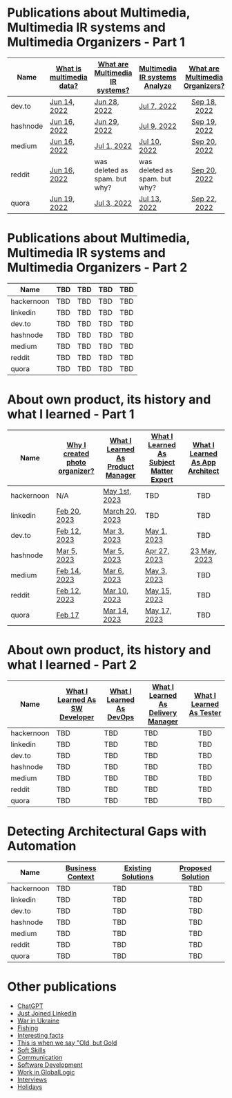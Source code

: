 # Publications about Multimedia, Multimedia IR systems and Multimedia Organizers - Part 1
|Name       |[What is multimedia data?](./MultimediaData.md)|[What are Multimedia IR systems?](./MultimediaIRSystems.md)|[Multimedia IR systems Analyze](./MultimediaIRSystemsAnalyze.md)|[What are Multimedia Organizers?](./MultimediaOrganizers.md)|
|-----------|-----------------------------------------------|-----------------------------------------------------------|----------------------------------------------------------------|:------------------------------------------------------------:|
|dev.to     |[Jun 14, 2022](https://dev.to/dimanikulin/what-is-multimedia-data-111f)|[Jun 28, 2022](https://dev.to/dimanikulin/what-are-multimedia-ir-systems-5c7nv)|[Jul 7, 2022](https://dev.to/dimanikulin/multimedia-ir-systems-analyze-4e17)|[Sep 18, 2022](https://dev.to/dimanikulin/what-are-the-photo-organizers-1na9)|
|hashnode   |[Jun 16, 2022](https://dimanikulin.hashnode.dev/what-is-multimedia-data)|[Jun 29, 2022](https://dimanikulin.hashnode.dev/what-are-multimedia-ir-systems)|[Jul 9, 2022](https://dimanikulin.hashnode.dev/multimedia-ir-systems-analyze)|[Sep 19, 2022](https://dimanikulin.hashnode.dev/what-are-the-photo-organizers)|
|medium     |[Jun 16, 2022](https://medium.com/@dimanikulin_43511/what-is-multimedia-data-16c2bfdb3829)|[Jul 1, 2022](https://medium.com/@dimanikulin_43511/what-are-multimedia-ir-systems-531366920642)|[Jul 10, 2022](https://medium.com/@dimanikulin_43511/multimedia-ir-systems-analyze-67d40a5537c5)|[Sep 20, 2022](https://medium.com/@dimanikulin_43511/multimedia-organizers-functions-e8def4e7d550)|
|reddit     |[Jun 16, 2022](https://www.reddit.com/r/fva/comments/ve7188/what_is_multimedia_data/)|was deleted as spam. but why?|was deleted as spam. but why?|[Sep 20, 2022](https://www.reddit.com/r/fva/comments/xkum82/what_are_the_multimedia_organizers/)|
|quora      |[Jun 19, 2022](https://www.quora.com/profile/Dima-Nikulin-2/What-is-Multimedia-Data-We-live-in-the-digital-data-era-and-growing-of-the-Internet-gives-us-a-possibility-to-find-th)|[Jul 3, 2022](https://www.quora.com/profile/Dima-Nikulin-2/What-are-Multimedia-IR-Systems-Lets-briefly-overview-the-Multimedia-IR-systems-According-to-the-Wikipedia-https)|[Jul 13, 2022](https://www.quora.com/profile/Dima-Nikulin-2/Multimedia-IR-Systems-analyze-Let-us-compare-several-multimedia-IR-systems-by-covering-requirements-and-needs-we-identi)|[Sep 22, 2022](https://www.quora.com/profile/Dima-Nikulin-2/What-are-the-Multimedia-Organizers-Multimedia-Organizers-functions-They-currently-perform-the-search-in-photo-set)|

# Publications about Multimedia, Multimedia IR systems and Multimedia Organizers - Part 2
|Name       |TBD|TBD|TBD|TBD|
|-----------|---------------------------------------------------------------|----------------------------------------------------------------------|---------------------------------------------------------------------------------|:----------------------------------------------------------------:|
|hackernoon |TBD|TBD|TBD|TBD|
|linkedin   |TBD|TBD|TBD|TBD|
|dev.to     |TBD|TBD|TBD|TBD|
|hashnode   |TBD|TBD|TBD|TBD|
|medium     |TBD|TBD|TBD|TBD|
|reddit     |TBD|TBD|TBD|TBD|
|quora      |TBD|TBD|TBD|TBD| 

# About own product, its history and what I learned - Part 1
|Name       |[Why I created photo organizer?](./WhyCreatedPhotoOrganizer.md)|[What I Learned As Product Manager](./WhatILearnedAsProductManager.md)|[What I Learned As Subject Matter Expert](./WhatILearnedAsSubjectMatterExpert.md)|[What I Learned As App Architect](./WhatILearnedAsAppArchitect.md)|
|-----------|---------------------------------------------------------------|----------------------------------------------------------------------|---------------------------------------------------------------------------------|:----------------------------------------------------------------:|
|hackernoon |N/A|[May 1st, 2023](https://hackernoon.com/why-i-decided-to-create-a-photo-organizer-and-what-i-learned-as-a-result)|TBD|TBD|
|linkedin   |[Feb 20, 2023](https://www.linkedin.com/posts/dimanikulin_productengineering-photos-activity-7034072973523193856-MvF4?utm_source=share&utm_medium=member_desktop)|[March 20, 2023](https://www.linkedin.com/posts/dimanikulin_activity-7043490960445480960-KIPT?utm_source=share&utm_medium=member_desktop)|TBD|TBD|TBD|
|dev.to     |[Feb 12, 2023](https://dev.to/dimanikulin/why-i-decided-to-create-my-photo-organizer-1g7n)|[Mar 3, 2023](https://dev.to/dimanikulin/what-i-learned-as-a-product-manager-while-creating-my-product-3fom)|[May 1, 2023](https://dev.to/dimanikulin/what-i-learned-as-a-subject-matter-expert-while-creating-my-product-a42)|TBD|
|hashnode   |[Mar 5, 2023](https://dimanikulin.hashnode.dev/why-i-decided-to-create-my-photo-organizer)|[Mar 5, 2023](https://dimanikulin.hashnode.dev/what-i-learned-as-a-product-manager-while-creating-my-product)|[Apr 27, 2023](https://dimanikulin.hashnode.dev/what-i-learned-as-a-subject-matter-expert-while-creating-my-product)|[23 May, 2023](https://dimanikulin.hashnode.dev/what-i-learned-as-an-application-architect-while-creating-my-product)|
|medium     |[Feb 14, 2023](https://medium.com/@dimanikulin_43511/why-i-decided-to-create-my-photo-organizer-84ab40565927)|[Mar 6, 2023](https://medium.com/@dimanikulin_43511/what-i-learned-as-a-product-manager-while-creating-my-product-d2cc97b23421)|[May 3, 2023](https://medium.com/@dimanikulin_43511/what-i-learned-as-a-subject-matter-expert-while-creating-my-product-bae1e32db1b4)|TBD|
|reddit     |[Feb 12, 2023](https://www.reddit.com/r/fva/comments/112s9q1/why_i_decided_to_create_my_photo_organizer/)|[Mar 10, 2023](https://www.reddit.com/r/fva/comments/11nnrds/what_i_learned_as_a_product_manager_while/)|[May 15, 2023](https://www.reddit.com/r/fva/comments/13i0mr6/what_i_learned_as_a_subject_matter_expert_while/)|TBD|
|quora      |[Feb 17](https://www.quora.com/profile/Dima-Nikulin-2/Why-I-decided-to-create-my-photo-organizer-As-a-child-I-used-to-flip-through-family-photo-album-to-see-my-relatives-w)|[Mar 14, 2023](https://www.quora.com/profile/Dima-Nikulin-2/What-I-learned-as-a-Product-Manager-while-creating-my-product-Design-Thinking-The-first-product-I-was-thinking-about-w-2)|[May 17, 2023](https://www.quora.com/profile/Dima-Nikulin-2/What-I-learned-as-a-Subject-Matter-Expert-while-creating-my-product)|TBD| 

# About own product, its history and what I learned - Part 2
|Name       |[What I Learned As SW Developer](./WhatILearnedAsSoftwareDeveloper.md)|[What I Learned As DevOps](./WhatILearnedAsDevOps.md)|[What I Learned As Delivery Manager](./WhatILearnedAsDeliveryManager.md)|[What I Learned As Tester](./WhatILearnedAsTester.md)|
|-----------|---------------------------------------------------------------|----------------------------------------------------------------------|---------------------------------------------------------------------------------|:----------------------------------------------------------------:|
|hackernoon |TBD|TBD|TBD|TBD|
|linkedin   |TBD|TBD|TBD|TBD|
|dev.to     |TBD|TBD|TBD|TBD|
|hashnode   |TBD|TBD|TBD|TBD|
|medium     |TBD|TBD|TBD|TBD|
|reddit     |TBD|TBD|TBD|TBD|
|quora      |TBD|TBD|TBD|TBD| 

# Detecting Architectural Gaps with Automation
|Name       |[Business Context](./DAGBusinessContext.md)|[Existing Solutions](./DAGExistingSolutions.md)|[Proposed Solution](./DAGProposedSolution.md)|
|-----------|---------------------------------------------------------------|----------------------------------------------------------------------|:---------------------------------------------------------------------------------:|
|hackernoon |TBD|TBD|TBD|TBD|
|linkedin   |TBD|TBD|TBD|TBD|
|dev.to     |TBD|TBD|TBD|TBD|
|hashnode   |TBD|TBD|TBD|TBD|
|medium     |TBD|TBD|TBD|TBD|
|reddit     |TBD|TBD|TBD|TBD|
|quora      |TBD|TBD|TBD|TBD| 

# Other publications
- [ChatGPT](./ChatGPT.md)
- [Just Joined LinkedIn](./JustJoinedLinkedIn.md)
- [War in Ukraine](./WarInUkraine.md)
- [Fishing](./Fishing.md)
- [Interesting facts](./InterestingFacts.md)
- [This is when we say "Old, but Gold](./OldButGold.md)
- [Soft Skills](./SoftSkills.md)
- [Communication](./Communication.md)
- [Software Development](./SoftwareDevelopment.md)
- [Work in GlobalLogic](./WorkInGL.md)
- [Interviews](./Interviews.md)
- [Holidays](/Holidays.md)